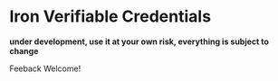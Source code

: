 # Iron Verifiable Credentials

**under development, use it at your own risk, everything is subject to change**

Feeback Welcome!
